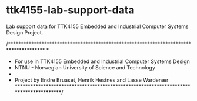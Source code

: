 # ttk4155-lab-support-data
Lab support data for TTK4155 Embedded and Industrial Computer Systems Design Project.

/**************************************************************************************
 *
 * For use in TTK4155 Embedded and Industrial Computer Systems Design
 * NTNU - Norwegian University of Science and Technology
 *
 * Project by Endre Bruaset, Henrik Hestnes and Lasse Wardenær
**************************************************************************************/
